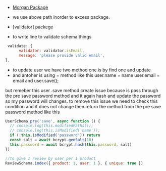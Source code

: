 - [Morgan Package](https://www.npmjs.com/package/morgan)

- we use above path inorder to excess package.

- [validator] packege
- to write line to validate schema things

```js
 validate: {
      validator: validator.isEmail,
      message: 'please provide valid email',
},
```

- to update user we have two method one is by find one and update
- and antoher is using = method like this
  user.name = name
  user.email = email
  and user.save();

but remeber this user .save method create issue because is pass through the pre save password method and it again hash and update the password so my password will changes.
to remove this issue we need to check this condition and if does not change then return the method from the pre save password method
like this

```js
UserSchema.pre('save', async function () {
  // console.log(this.modifiedPaths());
  // console.log(this.isModified('name'));
  if (!this.isModified('password')) return
  const salt = await bcrypt.genSalt(10)
  this.password = await bcrypt.hash(this.password, salt)
})
```

```js
//to give 1 review by user per 1 product
ReviewSchema.index({ product: 1, user: 1 }, { unique: true })
```
